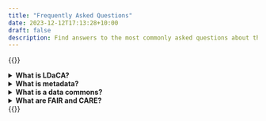 ```yaml
---
title: "Frequently Asked Questions"
date: 2023-12-12T17:13:28+10:00
draft: false
description: Find answers to the most commonly asked questions about the project.
---
```


{{<raw>}}

<details>
  <summary>
    <b>What is LDaCA?</b>
    </summary>
  <p>
    The Language Data Commons of Australia is research infrastructure which aims to bring people, both academic and non-academic users, and data together. The data is nationally significant collections which represent language use in Australia, now and in our history. (See also ‘<a href="#what-is-a-data-commons">What is a data commons</a>?')
  </p>
</details>

<details>
    <summary>
        <b>What is metadata?</b>
    </summary>
    <p>
        Metadata is the information that defines and describes data.
        It is often referred to as data about data or information about data because it provides data users with information about the purpose, processes, and methods involved in the data collection. (Source: Australian Bureau of Statistics > <a href="https://www.abs.gov.au/statistics/understanding-statistics/statistical-terms-and-concepts/metadata" target="_blank">Metadata</a>). See also the <a href="../../resources/ldaca-resources/metadata/">metadata page on this site</a>.
    </p>
</details>

<details>
    <summary>
        <b>What is a data commons?</b>
    </summary>
    <p>
    A data commons is cloud-based infrastructure coupled with governance strategies and principles that allow a community to use, share, manage and analyse its data.
    <br>
    LDaCA is a language data commons serving researchers and community groups that are interested in language data.
    </p>

</details>

<details>
    <summary>
        <b>What are FAIR and CARE?</b>
    </summary>
    <p>
        These are two complementary sets of principles for data management and stewardship.
    </p>
    <p>
        According to the {{< glossary_link display="FAIR" id="fair" >}} principles, data should be:
    </p>
    <ul>
        <li>Findable</li>
        <li>Accessible</li>
        <li>Interoperable</li>
        <li>Reuseable</li>
    </ul>
    <p>
        According to the {{< glossary_link display="CARE" id="care" >}} principles, developed by the Global Indigenous Data Alliance, our use of data should be guided by considering:
    </p>
    <ul>
        <li>Collective Benefit</li>
        <li>Authoruty to Control</li>
        <li>Responsibility</li>
        <li>Ethics</li>
    </ul>
    <p>
        The {{< glossary_link display="CARE" id="care" >}} principles were developed in relation to Indigenous data, but we believe that researchers should adopt this approach in all cases where the people who participate in our research can be seen to have some moral rights in the information they have contributed.
    </p>
    <p>
        While the {{< glossary_link display="FAIR" id="fair" >}} principles are about making it easier to share and reuse data, the {{< glossary_link display="CARE" id="care" >}} principles ensure that data is used ethically.
    </p>
    <p>
         We have more information about these principles on our <a href="https://www.ldaca.edu.au/about/principles/">website</a> and in our <a href="https://www.ldaca.edu.au/news/posts/fair-and-care/">blog</a>.
    </p>

</details> 
{{</raw>}}
